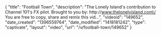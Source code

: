 {
    "title": "Football Town",
    "description": "The Lonely Island's contribution to Channel 101's FX pilot. Brought to you by: http:\/\/www.thelonelyisland.com\/ You are free to copy, share and remix this vid...",
    "videoid": "149652",
    "date_created": "1396559764",
    "date_modified": "1418181242",
    "type": "captivate",
    "layout": "video",
    "url": "\/v\/football-town\/149652"
}